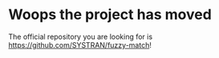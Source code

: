 # Woops the project has moved

The official repository you are looking for is https://github.com/SYSTRAN/fuzzy-match!
